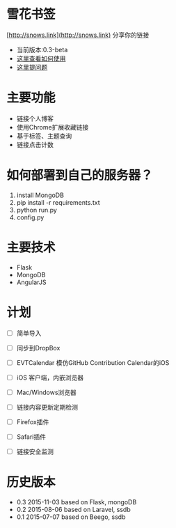 # 雪花书签

[http://snows.link](http://snows.link)
分享你的链接

- 当前版本:0.3-beta
- [这里查看如何使用](https://github.com/everettjf/snows.link/blob/master/TUTORIAL.md)
- [这里提问题](https://github.com/everettjf/snows.link/issues)

# 主要功能
- 链接个人博客
- 使用Chrome扩展收藏链接
- 基于标签、主题查询
- 链接点击计数

# 如何部署到自己的服务器？
1. install MongoDB
2. pip install -r requirements.txt
3. python run.py
4. config.py

# 主要技术
- Flask
- MongoDB
- AngularJS

# 计划
- [ ] 简单导入
- [ ] 同步到DropBox
- [ ] EVTCalendar 模仿GitHub Contribution Calendar的iOS
- [ ] iOS 客户端，内嵌浏览器
- [ ] Mac/Windows浏览器
- [ ] 链接内容更新定期检测
- [ ] Firefox插件
- [ ] Safari插件
- [ ] 链接安全监测


# 历史版本

- 0.3 2015-11-03 based on Flask, mongoDB
- 0.2 2015-08-06 based on Laravel, ssdb
- 0.1 2015-07-07 based on Beego, ssdb



